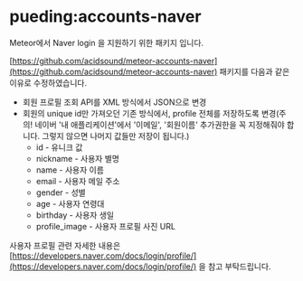 # pueding:accounts-naver

Meteor에서 Naver login 을 지원하기 위한 패키지 입니다.

[https://github.com/acidsound/meteor-accounts-naver](https://github.com/acidsound/meteor-accounts-naver) 패키지를 다음과 같은 이유로 수정하였습니다.

* 회원 프로필 조회 API를 XML 방식에서 JSON으로 변경
* 회원의 unique id만 가져오던 기존 방식에서, profile 전체를 저장하도록 변경(주의! 네이버
'내 애플리케이션'에서 '이메일', '회원이름' 추가권한을 꼭 지정해줘야 합니다. 그렇지 않으면 나머지 값들만 저장이 됩니다.)
  * id - 유니크 값
  * nickname - 사용자 별명
  * name - 사용자 이름
  * email - 사용자 메일 주소
  * gender - 성별
  * age - 사용자 연령대
  * birthday - 사용자 생일
  * profile_image - 사용자 프로필 사진 URL



사용자 프로필 관련 자세한 내용은 [https://developers.naver.com/docs/login/profile/](https://developers.naver.com/docs/login/profile/) 을 참고 부탁드립니다.
